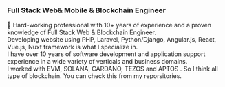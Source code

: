 
### Full Stack Web& Mobile & Blockchain Engineer

🔭 Hard-working professional with 10+ years of experience and a proven knowledge of Full Stack Web & Blockchain Engineer.<br/>
Developing website using PHP, Laravel, Python/Django, Angular.js, React, Vue.js, Nuxt framework is what I specialize in. <br/>
I have over 10 years of software development and application support experience in a wide variety of verticals and business domains.<br/>
I worked with EVM, SOLANA, CARDANO, TEZOS and APTOS . So I think all type of blockchain. You can check this from my reporsitories.<br/>
